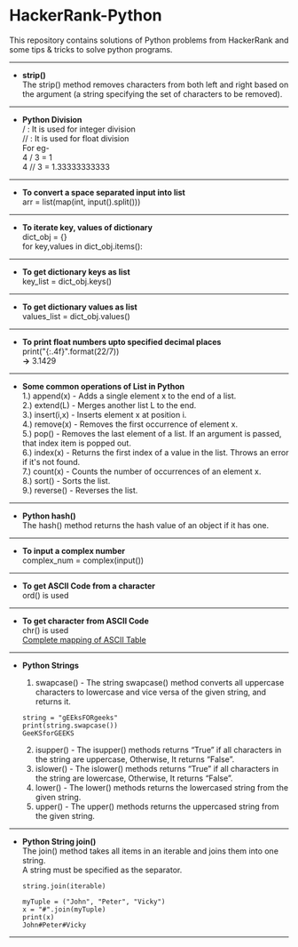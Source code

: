 # HackerRank-Python
This repository contains solutions of Python problems from HackerRank and some tips &amp; tricks to solve python programs.  

---

+ **strip()**  
  The strip() method removes characters from both left and right based on the argument (a string specifying the set of characters to be removed).
  
---

+ **Python Division**  
  /  : It is used for integer division  
  // : It is used for float division  
  For eg-  
  4 / 3 = 1  
  4 // 3 = 1.33333333333  
  
---

+ **To convert a space separated input into list**  
  arr = list(map(int, input().split()))  
  
---

+ **To iterate key, values of dictionary**  
  dict_obj = {}  
  for key,values in dict_obj.items():  
  
---

+ **To get dictionary keys as list**  
  key_list = dict_obj.keys()
  
---

+ **To get dictionary values as list**  
  values_list = dict_obj.values()
  
---

+ **To print float numbers upto specified decimal places**  
  print("{:.4f}".format(22/7))  
  **->** 3.1429   
  
---

+ **Some common operations of List in Python**  
  1.) append(x) - Adds a single element x to the end of a list.  
  2.) extend(L) - Merges another list L to the end.  
  3.) insert(i,x) - Inserts element x at position i.  
  4.) remove(x) - Removes the first occurrence of element x.  
  5.) pop() - Removes the last element of a list. If an argument is passed, that index item is popped out.  
  6.) index(x) - Returns the first index of a value in the list. Throws an error if it's not found.  
  7.) count(x) - Counts the number of occurrences of an element x.  
  8.) sort() - Sorts the list.  
  9.) reverse() - Reverses the list.  
  
 ---
 
+ **Python hash()**  
  The hash() method returns the hash value of an object if it has one.  

---

+ **To input a complex number**  
  complex_num = complex(input())
  
---

+ **To get ASCII Code from a character**  
  ord() is used  
  
---

+ **To get character from ASCII Code**  
  chr() is used  
  [Complete mapping of ASCII Table](https://www.rapidtables.com/code/text/ascii-table.html)  
  
---

+ **Python Strings**  
  1. swapcase() - The string swapcase() method converts all uppercase characters to lowercase and vice versa of the given string, and returns it.  
  ```
  string = "gEEksFORgeeks"  
  print(string.swapcase())   
  GeeKSforGEEKS  
  ```
  
  2. isupper() - The isupper() methods returns “True” if all characters in the string are uppercase, Otherwise, It returns “False”.  
  3. islower() - The islower() methods returns “True” if all characters in the string are lowercase, Otherwise, It returns “False”.  
  4. lower() - The lower() methods returns the lowercased string from the given string.  
  5. upper() - The upper() methods returns the uppercased string from the given string.   
  
---

+ **Python String join()**  
  The join() method takes all items in an iterable and joins them into one string.  
  A string must be specified as the separator.  
  ```
  string.join(iterable)   
  ```
  
  ```
  myTuple = ("John", "Peter", "Vicky")   
  x = "#".join(myTuple)   
  print(x)   
  John#Peter#Vicky
  ```
  
---

